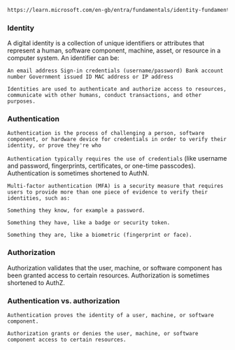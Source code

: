```sh
https://learn.microsoft.com/en-gb/entra/fundamentals/identity-fundamental-concepts

```


### Identity
A digital identity is a collection of unique identifiers or attributes that represent a human, software component, machine, asset, or resource in a computer system. An identifier can be:

``An email address
Sign-in credentials (username/password)
Bank account number
Government issued ID
MAC address or IP address
``

``
Identities are used to authenticate and authorize access to resources, communicate with other humans, conduct transactions, and other purposes.
``

### Authentication
``Authentication is the process of challenging a person, software component, or hardware device for credentials in order to verify their identity, or prove they're who``

``Authentication typically requires the use of credentials`` (like username and password, fingerprints, certificates, or one-time passcodes). Authentication is sometimes shortened to AuthN.

``Multi-factor authentication (MFA) is a security measure that requires users to provide more than one piece of evidence to verify their identities, such as:``

``Something they know, for example a password.``

``Something they have, like a badge or security token.``

``Something they are, like a biometric (fingerprint or face).``


### Authorization
Authorization validates that the user, machine, or software component has been granted access to certain resources. Authorization is sometimes shortened to AuthZ.

### Authentication vs. authorization

``Authentication proves the identity of a user, machine, or software component.``

``Authorization grants or denies the user, machine, or software component access to certain resources.``


